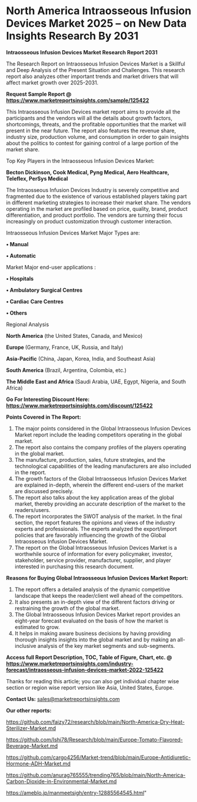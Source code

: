 # North America Intraosseous Infusion Devices Market 2025 – on New Data Insights Research By 2031

<strong>Intraosseous Infusion Devices Market Research Report 2031</strong>

The Research Report on Intraosseous Infusion Devices Market is a Skillful and Deep Analysis of the Present Situation and Challenges. This research report also analyzes other important trends and market drivers that will affect market growth over 2025-2031.

<strong>Request Sample Report @ <a href=https://www.marketreportsinsights.com/sample/125422>https://www.marketreportsinsights.com/sample/125422</a></strong>

This Intraosseous Infusion Devices market report aims to provide all the participants and the vendors will all the details about growth factors, shortcomings, threats, and the profitable opportunities that the market will present in the near future. The report also features the revenue share, industry size, production volume, and consumption in order to gain insights about the politics to contest for gaining control of a large portion of the market share.

Top Key Players in the Intraosseous Infusion Devices Market:

<strong>Becton Dickinson, Cook Medical, Pyng Medical, Aero Healthcare, Teleflex, PerSys Medical</strong>

The Intraosseous Infusion Devices Industry is severely competitive and fragmented due to the existence of various established players taking part in different marketing strategies to increase their market share. The vendors operating in the market are profiled based on price, quality, brand, product differentiation, and product portfolio. The vendors are turning their focus increasingly on product customization through customer interaction.

Intraosseous Infusion Devices Market Major Types are:

<strong>• Manual

• Automatic</strong>

Market Major end-user applications :

<strong>• Hospitals

• Ambulatory Surgical Centres

• Cardiac Care Centres

• Others</strong>

Regional Analysis

</u><strong><b>North America</b></strong> (the United States, Canada, and Mexico)

<strong><b>Europe </b></strong>(Germany, France, UK, Russia, and Italy)

<strong><b>Asia-Pacific</b></strong> (China, Japan, Korea, India, and Southeast Asia)

<strong><b>South America</b></strong> (Brazil, Argentina, Colombia, etc.)

<strong><b>The Middle East and Africa</b></strong> (Saudi Arabia, UAE, Egypt, Nigeria, and South Africa)

<strong>Go For Interesting Discount Here: <a href=https://www.marketreportsinsights.com/discount/125422>https://www.marketreportsinsights.com/discount/125422</a></strong>

<strong>Points Covered in The Report:</strong>
<ol>
  <li>The major points considered in the Global Intraosseous Infusion Devices Market report include the leading competitors operating in the global market.</li>
  <li>The report also contains the company profiles of the players operating in the global market.</li>
  <li>The manufacture, production, sales, future strategies, and the technological capabilities of the leading manufacturers are also included in the report.</li>
  <li>The growth factors of the Global Intraosseous Infusion Devices Market are explained in-depth, wherein the different end-users of the market are discussed precisely.</li>
  <li>The report also talks about the key application areas of the global market, thereby providing an accurate description of the market to the readers/users.</li>
  <li>The report incorporates the SWOT analysis of the market. In the final section, the report features the opinions and views of the industry experts and professionals. The experts analyzed the export/import policies that are favorably influencing the growth of the Global Intraosseous Infusion Devices Market.</li>
  <li>The report on the Global Intraosseous Infusion Devices Market is a worthwhile source of information for every policymaker, investor, stakeholder, service provider, manufacturer, supplier, and player interested in purchasing this research document.</li>
</ol>
<strong>Reasons for Buying Global Intraosseous Infusion Devices Market Report:</strong>

<ol>
  <li>The report offers a detailed analysis of the dynamic competitive landscape that keeps the reader/client well ahead of the competitors.</li>
  <li>It also presents an in-depth view of the different factors driving or restraining the growth of the global market.</li>
  <li>The Global Intraosseous Infusion Devices Market report provides an eight-year forecast evaluated on the basis of how the market is estimated to grow.</li>
  <li>It helps in making aware business decisions by having providing thorough insights insights into the global market and by making an all-inclusive analysis of the key market segments and sub-segments.</li>
</ol>
<strong>Access full Report Description, TOC, Table of Figure, Chart, etc. @ <a href=https://www.marketreportsinsights.com/industry-forecast/intraosseous-infusion-devices-market-2022-125422>https://www.marketreportsinsights.com/industry-forecast/intraosseous-infusion-devices-market-2022-125422</a></strong>


Thanks for reading this article; you can also get individual chapter wise section or region wise report version like Asia, United States, Europe.

<strong>Contact Us:</strong>
sales@marketreportsinsights.com

<strong>Our other reports:</strong>

<a href=https://github.com/faizy72/research/blob/main/North-America-Dry-Heat-Sterilizer-Market.md>https://github.com/faizy72/research/blob/main/North-America-Dry-Heat-Sterilizer-Market.md</a>

<a href=https://github.com/Ishi78/Research/blob/main/Europe-Tomato-Flavored-Beverage-Market.md>https://github.com/Ishi78/Research/blob/main/Europe-Tomato-Flavored-Beverage-Market.md</a>

<a href=https://github.com/cargo4256/Market-trend/blob/main/Europe-Antidiuretic-Hormone-ADH-Market.md>https://github.com/cargo4256/Market-trend/blob/main/Europe-Antidiuretic-Hormone-ADH-Market.md</a>

<a href=https://github.com/anurag765555/trending765/blob/main/North-America-Carbon-Dioxide-in-Environmental-Market.md>https://github.com/anurag765555/trending765/blob/main/North-America-Carbon-Dioxide-in-Environmental-Market.md</a>

<a href=https://ameblo.jp/manmeetsigh/entry-12885564545.html>https://ameblo.jp/manmeetsigh/entry-12885564545.html</a>"
